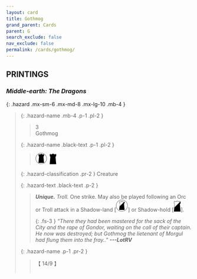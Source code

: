 ```yaml
---
layout: card
title: Gothmog
grand_parent: Cards
parent: G
search_exclude: false
nav_exclude: false
permalink: /cards/gothmog/
---
```


## PRINTINGS


### _Middle-earth: The Dragons_

{: .hazard .mx-sm-6 .mx-md-8 .mx-lg-10 .mb-4 }
> {: .hazard-name .mb-4 .p-1 .pl-2 }
> > <div class="hazard-mp">3</div>
> > <div class="card-name">Gothmog</div>
>
> {: .hazard-name .black-text .p-1 .pl-2 }
> > ![](/assets/images/dark-domain.svg)&ensp;![](/assets/images/dark-hold.svg)
>
> {: .hazard-classification .pr-2 }
> Creature
>
> {: .hazard-text .black-text .p-2 }
> > _**Unique.**_ _Troll._ One strike. May also be played following an Orc or Troll attack in a Shadow-land \[![](/assets/images/shadow-land.svg)] or Shadow-hold \[![](/assets/images/shadow-hold.svg)]. 
> > 
> > {: .fs-3 } 
> > _“There they had been mastered for the sack of the City and the rape of Gondor, waiting on the call of their captain. He now was destroyed; but Gothmog the lietenant of Morgul had flung them into the fray.."_ ***---&#65279;LotRV*** 
>
> {: .hazard-name .p-1 .pr-2 }
> > <div class="card-shield">【 14/9 】</div>
> > <div class="card-corruption">&nbsp;</div>
